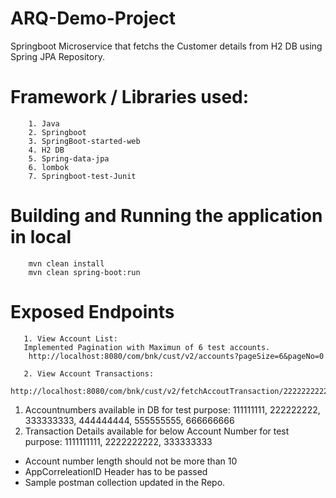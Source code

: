 # ARQ-Demo-Project
Springboot Microservice that fetchs the Customer details from H2 DB using Spring JPA Repository.

# Framework / Libraries used:
        1. Java
        2. Springboot
        3. SpringBoot-started-web
        4. H2 DB
        5. Spring-data-jpa
        6. lombok
        7. Springboot-test-Junit


# Building and Running the application in local
        mvn clean install
        mvn clean spring-boot:run

# Exposed Endpoints

       1. View Account List: 
       Implemented Pagination with Maximun of 6 test accounts.
        http://localhost:8080/com/bnk/cust/v2/accounts?pageSize=6&pageNo=0

       2. View Account Transactions:
        http://localhost:8080/com/bnk/cust/v2/fetchAccoutTransaction/2222222222

1. Accountnumbers available in DB for test purpose:
111111111, 222222222, 333333333, 444444444, 555555555, 666666666
2. Transaction Details available for below Account Number for test purpose:
1111111111, 2222222222, 333333333
 - Account number length should not be more than 10
 - AppCorreleationID Header has to be passed
 - Sample postman collection updated in the Repo.
